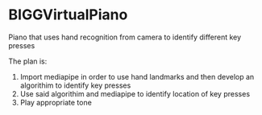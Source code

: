 # BIGGVirtualPiano
Piano that uses hand recognition from camera to identify different key presses

The plan is:
1. Import mediapipe in order to use hand landmarks and then develop an algorithim to identify key presses
2. Use said algorithim and mediapipe to identify location of key presses
3. Play appropriate tone
